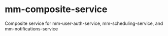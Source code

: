 # mm-composite-service
Composite service for mm-user-auth-service, mm-scheduling-service, and mm-notifications-service
